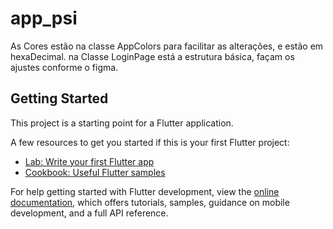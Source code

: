# app_psi

As Cores estão na classe AppColors para facilitar as alterações, e estão em hexaDecimal.
na Classe LoginPage está a estrutura básica, façam os ajustes conforme o figma.

## Getting Started

This project is a starting point for a Flutter application.

A few resources to get you started if this is your first Flutter project:

- [Lab: Write your first Flutter app](https://docs.flutter.dev/get-started/codelab)
- [Cookbook: Useful Flutter samples](https://docs.flutter.dev/cookbook)

For help getting started with Flutter development, view the
[online documentation](https://docs.flutter.dev/), which offers tutorials,
samples, guidance on mobile development, and a full API reference.
